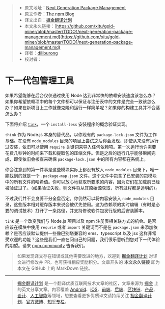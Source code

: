 > * 原文地址：[Next Generation Package Management](https://blog.npmjs.org/post/178027064160/next-generation-package-management)
> * 原文作者：[The npm Blog](https://blog.npmjs.org)
> * 译文出自：[掘金翻译计划](https://github.com/xitu/gold-miner)
> * 本文永久链接：[https://github.com/xitu/gold-miner/blob/master/TODO1/next-generation-package-management.md](https://github.com/xitu/gold-miner/blob/master/TODO1/next-generation-package-management.md)
> * 译者：[diliburong](https://github.com/diliburong)
> * 校对者：

# 下一代包管理工具

如果希望能够在后台仅仅通过使用 Node 达到非常快的依赖安装速度该怎么办？如果你希望依赖项中的每个文件都可以保证与注册表中的文件是完全一致该怎么办？如果在新项目上工作就像克隆和运行一样简单呢？如果你的构建工具并不合适怎么办？

下面将介绍 [`tink`](https://t.umblr.com/redirect?z=https%3A%2F%2Fgithub.com%2Fnpm%2Ftink&t=NDM0Zjk2ZmNkNTVkNTU4NDlmNzNkNDQwMWE3YTMwNjI0OTMyNTg5Yix2SGt2amVPVg%3D%3D&b=t%3AnXsLs1P4AptPf1fBr_nFxw&p=https%3A%2F%2Fblog.npmjs.org%2Fpost%2F178027064160%2Fnext-generation-package-management&m=1)，一个 `install-less` 安装程序的概念验证实现。

`think` 作为 Node.js 本身的替代品，以你现有的 `package-lock.json` 文件为工作基础。在没有 `node_modules` 目录的项目上尝试之后你会发现，即使从来没有运行过安装，依旧可以使用 `require` 关键词来导入任何依赖项。第一次运行也许需要花费几秒钟的时间来下载和提取包的压缩文件。但是之后的运行几乎能够瞬间完成，即使依旧会核查来确保 `package-lock.json` 中的所有内容都在系统上。

你会注意到的第一件事是这些模块实际上都没有放入 `node_modules` 目录下，唯一能找到的就是一个 `.package-map.json` 文件。这个文件中包含了已安装的包模块中的所有文件的哈希值。你可以放心地获取所要求的内容，因为它们在加载前已经被验证过了。（如果验证失败，则文件将从其原始源获取，所有过程都是透明的）。

不过我们并不会良莠不分全盘否定。你仍然可以将内容安装入 `node_modules` 目录，这些版本相对缓存版本来说会被优先使用。这为依赖项的实时编辑（有时是必要的调试技术）打开了一条路径，并支持修改软件包发行版的后安装脚本。

`tink` 是一个改变我们与 Node.js 项目以及 npm 注册表相关联方式的机会。是否应该在模块中使用 `requrie` 或者 `import` 关键词而不是在 `package.json` 来添加依赖？是否应该默认提供一些像巴别塔兼容的 ems、typescript 以及 jsx 这样非常受欢迎的功能？这些是我们一直在问自己的问题，我们很乐意听到您对下一代体验的期望。请来 [npm.community](https://t.umblr.com/redirect?z=https%3A%2F%2Fnpm.community&t=MzE1YThiMDY5NDdlM2U2ZGExZGJjYWQwODYzZjJmMjI5NTkzNThlYix2SGt2amVPVg%3D%3D&b=t%3AnXsLs1P4AptPf1fBr_nFxw&p=https%3A%2F%2Fblog.npmjs.org%2Fpost%2F178027064160%2Fnext-generation-package-management&m=1) 告诉我们。

> 如果发现译文存在错误或其他需要改进的地方，欢迎到 [掘金翻译计划](https://github.com/xitu/gold-miner) 对译文进行修改并 PR，也可获得相应奖励积分。文章开头的 **本文永久链接** 即为本文在 GitHub 上的 MarkDown 链接。


---

> [掘金翻译计划](https://github.com/xitu/gold-miner) 是一个翻译优质互联网技术文章的社区，文章来源为 [掘金](https://juejin.im) 上的英文分享文章。内容覆盖 [Android](https://github.com/xitu/gold-miner#android)、[iOS](https://github.com/xitu/gold-miner#ios)、[前端](https://github.com/xitu/gold-miner#前端)、[后端](https://github.com/xitu/gold-miner#后端)、[区块链](https://github.com/xitu/gold-miner#区块链)、[产品](https://github.com/xitu/gold-miner#产品)、[设计](https://github.com/xitu/gold-miner#设计)、[人工智能](https://github.com/xitu/gold-miner#人工智能)等领域，想要查看更多优质译文请持续关注 [掘金翻译计划](https://github.com/xitu/gold-miner)、[官方微博](http://weibo.com/juejinfanyi)、[知乎专栏](https://zhuanlan.zhihu.com/juejinfanyi)。

